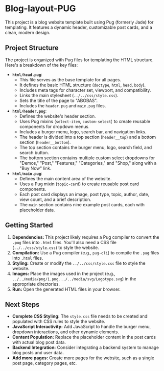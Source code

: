 # Blog-layout-PUG
This project is a blog website template built using Pug (formerly Jade) for templating. It features a dynamic header, customizable post cards, and a clean, modern design.
## Project Structure
The project is organized with Pug files for templating the HTML structure. Here's a breakdown of the key files:
*   **`html/head.pug`**:
    *   This file serves as the base template for all pages.
    *   It defines the basic HTML structure (`doctype`, `html`, `head`, `body`).
    *   Includes meta tags for character set, viewport, and compatibility.
    *   Links the main stylesheet (`../../css/style.css`).
    *   Sets the title of the page to "ABOBAS".
    *   Includes the `header.pug` and `main.pug` files.
*   **`html/header.pug`**:
    *   Defines the website's header section.
    *   Uses Pug mixins (`select-item`, `custom-select`) to create reusable components for dropdown menus.
    *   Includes a burger menu, logo, search bar, and navigation links.
    *   The header is divided into a top section (`header__top`) and a bottom section (`header__bottom`).
    *   The top section contains the burger menu, logo, search field, and search button.
    *   The bottom section contains multiple custom select dropdowns for "Demos," "Post," "Features," "Categories," and "Shop," along with a "Buy Now" link.
*   **`html/main.pug`**:
    *   Defines the main content area of the website.
    *   Uses a Pug mixin (`topic-card`) to create reusable post card components.
    *   Each post card displays an image, post type, topic, author, date, view count, and a brief description.
    *   The `main` section contains nine example post cards, each with placeholder data.
## Getting Started
1.  **Dependencies:** This project likely requires a Pug compiler to convert the `.pug` files into `.html` files. You'll also need a CSS file (`../../css/style.css`) to style the website.
2.  **Compilation:** Use a Pug compiler (e.g., `pug-cli`) to compile the `.pug` files into `.html` files.
3.  **Styling:** Create or modify the `../../css/style.css` file to style the website.
4.  **Images:** Place the images used in the project (e.g., `../../media/png/1.png`, `../../media/svg/Logotype.svg`) in the appropriate directories.
5. **Run:** Open the generated HTML files in your browser.
## Next Steps
*   **Complete CSS Styling:** The `style.css` file needs to be created and populated with CSS rules to style the website.
*   **JavaScript Interactivity:** Add JavaScript to handle the burger menu, dropdown interactions, and other dynamic elements.
*   **Content Population:** Replace the placeholder content in the post cards with actual blog post data.
*   **Backend Integration:** Consider integrating a backend system to manage blog posts and user data.
* **Add more pages:** Create more pages for the website, such as a single post page, category pages, etc.
